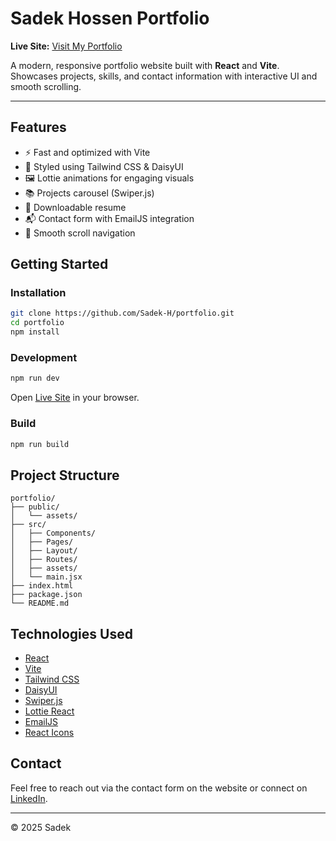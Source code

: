 # Sadek Hossen Portfolio

**Live Site:** [Visit My Portfolio](https://sadekhossen.netlify.app/)

A modern, responsive portfolio website built with **React** and **Vite**. Showcases projects, skills, and contact information with interactive UI and smooth scrolling.

---

## Features

- ⚡ Fast and optimized with Vite
- 🎨 Styled using Tailwind CSS & DaisyUI
- 🖼️ Lottie animations for engaging visuals
- 📚 Projects carousel (Swiper.js)
- 📄 Downloadable resume
- 📬 Contact form with EmailJS integration
- 🧭 Smooth scroll navigation

## Getting Started

### Installation

```sh
git clone https://github.com/Sadek-H/portfolio.git
cd portfolio
npm install
```

### Development

```sh
npm run dev
```

Open [Live Site](https://sadekhossen.netlify.app) in your browser.

### Build

```sh
npm run build
```


## Project Structure

```
portfolio/
├── public/
│   └── assets/
├── src/
│   ├── Components/
│   ├── Pages/
│   ├── Layout/
│   ├── Routes/
│   ├── assets/
│   └── main.jsx
├── index.html
├── package.json
└── README.md
```

## Technologies Used

- [React](https://react.dev/)
- [Vite](https://vitejs.dev/)
- [Tailwind CSS](https://tailwindcss.com/)
- [DaisyUI](https://daisyui.com/)
- [Swiper.js](https://swiperjs.com/)
- [Lottie React](https://lottiefiles.com/)
- [EmailJS](https://www.emailjs.com/)
- [React Icons](https://react-icons.github.io/react-icons/)

## Contact

Feel free to reach out via the contact form on the website or connect on [LinkedIn](https://www.linkedin.com/in/sadekhk).

---

&copy; 2025 Sadek
